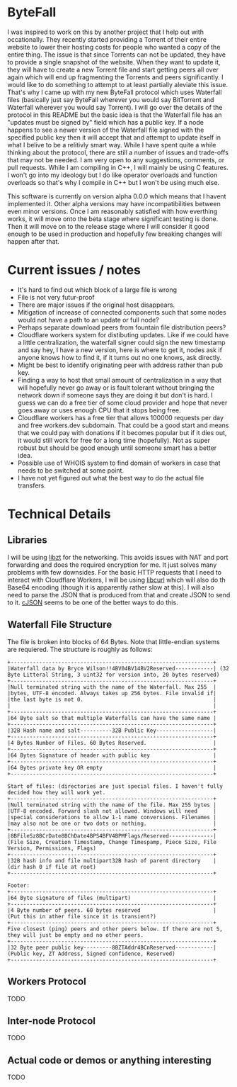 # ByteFall
I was inspired to work on this by another project that I help out with occationally. They recently started providing a Torrent of their entire website to lower their hosting costs for people who wanted a copy of the entire thing. The issue is that since Torrents can not be updated, they have to provide a single snapshot of the website. When they want to update it, they will have to create a new Torrent file and start getting peers all over again which will end up fragmenting the Torrents and peers significantly. I would like to do something to attempt to at least partially aleviate this issue. That's why I came up with my new ByteFall protocol which uses Waterfall files (basically just say ByteFall wherever you would say BitTorrent and Waterfall wherever you would say Torrent). I will go over the details of the protocol in this README but the basic idea is that the Waterfall file has an "updates must be signed by" field which has a public key. If a node happens to see a newer version of the Waterfall file signed with the specified public key then it will accept that and attempt to update itself in what I belive to be a relitivly smart way. While I have spent quite a while thinking about the protocol, there are still a number of issues and trade-offs that may not be needed. I am very open to any suggestions, comments, or pull requests. While I am compiling in C++, I will mainly be using C features. I won't go into my ideology but I do like operator overloads and function overloads so that's why I compile in C++ but I won't be using much else.

This software is currently on version alpha 0.0.0 which means that I havent implemented it. Other alpha versions may have incompatibilities between even minor versions. Once I am reasonably satisfied with how everthing works, it will move onto the beta stage where significant testing is done. Then it will move on to the release stage where I will consider it good enough to be used in production and hopefully few breaking changes will happen after that.
# Current issues / notes
* It's hard to find out which block of a large file is wrong
* File is not very futur-proof
* There are major issues if the original host disappears.
* Mitigation of increase of connected components such that some nodes would not have a path to an update or full node?
* Perhaps separate download peers from fountain file distribution peers?
* Cloudflare workers system for distibuting updates. Like if we could have a little centralization, the waterfall signer could sign the new timestamp and say hey, I have a new version, here is where to get it, nodes ask if anyone knows how to find it, if it turns out no one knows, ask directly.
* Might be best to identify originating peer with address rather than pub key.
* Finding a way to host that small amount of centralization in a way that will hopefully never go away or is fault tolerant without bringing the network down if someone says they are doing it but don't is hard. I guess we can do a free tier of some cloud provider and hope that never goes away or uses enough CPU that it stops being free.
* Cloudflare workers has a free tier that allows 100000 requests per day and free workers.dev subdomain. That could be a good start and means that we could pay with donations if it becomes popular but if it dies out, it would still work for free for a long time (hopefully). Not as super robust but should be good enough until someone smart has a better idea.
* Possible use of WHOIS system to find domain of workers in case that needs to be switched at some point.
* I have not yet figured out what the best way to do the actual file transfers.
# Technical Details
## Libraries
I will be using [libzt](https://github.com/zerotier/libzt) for the networking. This avoids issues with NAT and port forwarding and does the required encryption for me. It just solves many problems with few downsides. For the basic HTTP requests that I need to interact with Cloudflare Workers, I will be using [libcurl](https://curl.se/libcurl/) which will also do th Base64 encoding (though it is apparently rather slow at this). I will also need to parse the JSON that is produced from that and create JSON to send to it. [cJSON](https://github.com/DaveGamble/cJSON) seems to be one of the better ways to do this.
## Waterfall File Structure
The file is broken into blocks of 64 Bytes. Note that little-endian systems are requiered. The structure is roughly as follows:
```
+----------------------------------------------------------------+
|Waterfall data by Bryce Wilson!!4BV04BV14BV2Reserved------------| (32 Byte Litteral String, 3 uint32 for version into, 20 bytes reserved)
+----------------------------------------------------------------+
|Null terminated string with the name of the Waterfall. Max 255  |
|bytes, UTF-8 encoded. Always takes up 256 bytes. File invalid if|
|the last byte is not 0.                                         |
|                                                                |
+----------------------------------------------------------------+
|64 Byte salt so that multiple Waterfalls can have the same name |
+----------------------------------------------------------------+
|32B Hash name and salt----------32B Public Key------------------|
+----------------------------------------------------------------+
|4 Bytes Number of Files. 60 Bytes Reserved.                     |
+----------------------------------------------------------------+
|64 Bytes Signature of header with public key                    |
+----------------------------------------------------------------+
|64 Bytes private key OR empty                                   |
+----------------------------------------------------------------+

Start of files: (directories are just special files. I haven't fully decided how they will work yet.
+----------------------------------------------------------------+
|Null terminated string with the name of the file. Max 255 bytes |
|UTF-8 encoded. Forward slash not allowed. Windows will need     |
|special considerations to allow 1-1 name conversions. Filenames |
|may also not be one or two dots or nothing.                     |
+----------------------------------------------------------------+
|8BFileSz8BCrDate8BChDate4BPS4BFV4BPMFlags/Reserved--------------| (File Size, Creation Timestamp, Change Timespamp, Piece Size, File Version, Permissions, Flags)
+----------------------------------------------------------------+
|32B hash info and file multipart32B hash of parent directory    | (dir hash 0 if file at root)
+----------------------------------------------------------------+

Footer:
+----------------------------------------------------------------+
|64 Byte signature of files (multipart)                          |
+----------------------------------------------------------------+
|4 Byte number of peers. 60 bytes reserved                       | (Put this in ather file since it is transient?)
+----------------------------------------------------------------+
Five closest (ping) peers and other peers below. If there are not 5, they will just be empty and no other peers.
+----------------------------------------------------------------+
|32 Byte peer public key---------8BZTAddr4BCnReserved------------| (Public key, ZT Address, Signed confidence, Reserved)
+----------------------------------------------------------------+
```
## Workers Protocol
TODO
## Inter-node Protocol
TODO
## Actual code or demos or anything interesting
TODO
